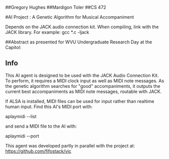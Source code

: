##Gregory Hughes
##Mardigon Toler
##CS 472

#AI Project : A Genetic Algorithm for Musical Accompaniment


Depends on the JACK audio connection kit.
When compiling, link with the JACK library.
For example:
gcc *.c -ljack

##Abstract as presented for WVU Undergraduate Research Day at the Capitol:

###


## Info
This AI agent is designed to be used with the JACK Audio Connection Kit.
To perform, it requires a MIDI clock input as well as MIDI note messages.
As the genetic algorithm searches for "good" accompaniments, it outputs
the current best accompaniments as MIDI note messages, routable with JACK.

If ALSA is installed, MIDI files can be used for input rather than
realtime human input. Find this AI's MIDI port with:

aplaymidi --list

and send a MIDI file to the AI with:

aplaymidi --port <port>

This agent was developed partly in parallel with the project at:
https://github.com/fifostack/vic
